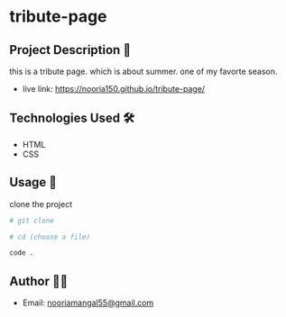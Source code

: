 # tribute-page

## Project Description 📝
this is a tribute page. which is about summer. one of my favorte season.

- live link: https://nooria150.github.io/tribute-page/

## Technologies Used 🛠️

- HTML
- CSS


## Usage 🎯

clone the project 

```bash
# git clone
```

```bash
# cd (choose a file)
```

```bash
code .
```

## Author 👩‍💻

- Email: nooriamangal55@gmail.com

